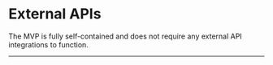 # External APIs

The MVP is fully self-contained and does not require any external API integrations to function.

---
